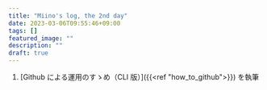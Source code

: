 ```yaml
---
title: "Miino's log, the 2nd day"
date: 2023-03-06T09:55:46+09:00
tags: []
featured_image: ""
description: ""
draft: true
---
```


1. [Github による運用のすゝめ（CLI 版）]({{<ref "how_to_github">}}) を執筆